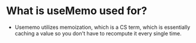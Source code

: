 # What is useMemo used for?

- Usememo utilizes memoization, which is a CS term, which is essentially caching a value so you don't have to recompute it every single time. 